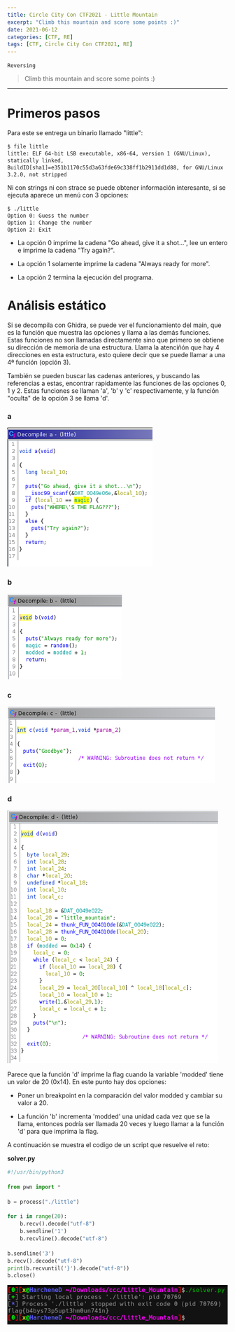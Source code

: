 ```yaml
---
title: Circle City Con CTF2021 - Little Mountain 
excerpt: "Climb this mountain and score some points :)"
date: 2021-06-12
categories: [CTF, RE]
tags: [CTF, Circle City Con CTF2021, RE]
---
```

`Reversing`
>  Climb this mountain and score some points :)
---

# Primeros pasos

Para este se entrega un binario llamado "little":

```
$ file little
little: ELF 64-bit LSB executable, x86-64, version 1 (GNU/Linux), statically linked, BuildID[sha1]=e351b1170c55d3a63fde69c338ff1b2911dd1d88, for GNU/Linux 3.2.0, not stripped
```

Ni con strings ni con strace se puede obtener información interesante, si se ejecuta aparece un menú con 3 opciones:

```
$ ./little
Option 0: Guess the number
Option 1: Change the number
Option 2: Exit
```

- La opción 0 imprime la cadena "Go ahead, give it a shot...", lee un entero e imprime la cadena "Try again?".

- La opción 1 solamente imprime la cadena "Always ready for more".

- La opción 2 termina la ejecución del programa.

# Análisis estático

Si se decompila con Ghidra, se puede ver el funcionamiento del main, que es la función que muestra las opciones y llama a las demás funciones. Estas funciones no son llamadas directamente sino que primero se obtiene su dirección de memoria de una estructura. Llama la atenciñón que hay 4 direcciones en esta estructura, esto quiere decir que se puede llamar a una 4ª función (opción 3).

También se pueden buscar las cadenas anteriores, y buscando las referencias a estas, encontrar rapidamente las funciones de las opciones 0, 1 y 2. Estas funciones se llaman 'a', 'b' y 'c' respectivamente, y la función "oculta" de la opción 3 se llama 'd'.

### a
![](/assets/img/ccc/01.png)

### b
![](/assets/img/ccc/02.png)

### c
![](/assets/img/ccc/03.png)

### d
![](/assets/img/ccc/04.png)

Parece que la función 'd' imprime la flag cuando la variable 'modded' tiene un valor de 20 (0x14). En este punto hay dos opciones:

- Poner un breakpoint en la comparación del valor modded y cambiar su valor a 20.

- La función 'b' incrementa 'modded' una unidad cada vez que se la llama, entonces podría ser llamada 20 veces y luego llamar a la función 'd' para que imprima la flag. 

A continuación se muestra el codigo de un script que resuelve el reto:

**solver.py**

```python
#!/usr/bin/python3

from pwn import *

b = process("./little")

for i in range(20):    
    b.recv().decode("utf-8")
    b.sendline('1')
    b.recvline().decode("utf-8")

b.sendline('3')
b.recv().decode("utf-8")
print(b.recvuntil('}').decode("utf-8"))
b.close()
```

![](/assets/img/ccc/05.png)

